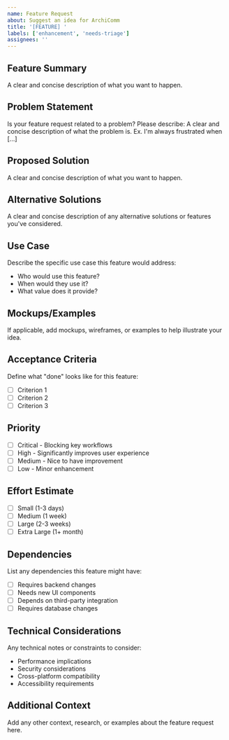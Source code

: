 ```yaml
---
name: Feature Request
about: Suggest an idea for ArchiComm
title: '[FEATURE] '
labels: ['enhancement', 'needs-triage']
assignees: ''
---
```


## Feature Summary
A clear and concise description of what you want to happen.

## Problem Statement
Is your feature request related to a problem? Please describe:
A clear and concise description of what the problem is. Ex. I'm always frustrated when [...]

## Proposed Solution
A clear and concise description of what you want to happen.

## Alternative Solutions
A clear and concise description of any alternative solutions or features you've considered.

## Use Case
Describe the specific use case this feature would address:
- Who would use this feature?
- When would they use it?
- What value does it provide?

## Mockups/Examples
If applicable, add mockups, wireframes, or examples to help illustrate your idea.

## Acceptance Criteria
Define what "done" looks like for this feature:
- [ ] Criterion 1
- [ ] Criterion 2
- [ ] Criterion 3

## Priority
- [ ] Critical - Blocking key workflows
- [ ] High - Significantly improves user experience
- [ ] Medium - Nice to have improvement
- [ ] Low - Minor enhancement

## Effort Estimate
- [ ] Small (1-3 days)
- [ ] Medium (1 week)
- [ ] Large (2-3 weeks)
- [ ] Extra Large (1+ month)

## Dependencies
List any dependencies this feature might have:
- [ ] Requires backend changes
- [ ] Needs new UI components
- [ ] Depends on third-party integration
- [ ] Requires database changes

## Technical Considerations
Any technical notes or constraints to consider:
- Performance implications
- Security considerations  
- Cross-platform compatibility
- Accessibility requirements

## Additional Context
Add any other context, research, or examples about the feature request here.